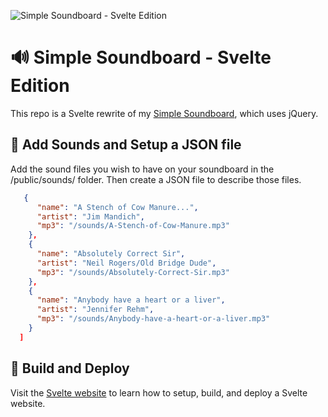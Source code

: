 <p>
<img src="https://michaelallensmith.com/images/svelte-soundboard.jpg" alt="Simple Soundboard - Svelte Edition"/>
</p>

# 🔊 Simple Soundboard - Svelte Edition

This repo is a Svelte rewrite of my [Simple Soundboard](https://github.com/digitalcolony/Simple-Soundboard), which uses jQuery.

## 🎼 Add Sounds and Setup a JSON file

Add the sound files you wish to have on your soundboard in the /public/sounds/ folder. Then create a JSON file to describe those files.

```json
   {
      "name": "A Stench of Cow Manure...",
      "artist": "Jim Mandich",
      "mp3": "/sounds/A-Stench-of-Cow-Manure.mp3"
    },
    {
      "name": "Absolutely Correct Sir",
      "artist": "Neil Rogers/Old Bridge Dude",
      "mp3": "/sounds/Absolutely-Correct-Sir.mp3"
    },
    {
      "name": "Anybody have a heart or a liver",
      "artist": "Jennifer Rehm",
      "mp3": "/sounds/Anybody-have-a-heart-or-a-liver.mp3"
    }
  ]
```

## 🔨 Build and Deploy

Visit the [Svelte website](https://svelte.dev/) to learn how to setup, build, and deploy a Svelte website.
